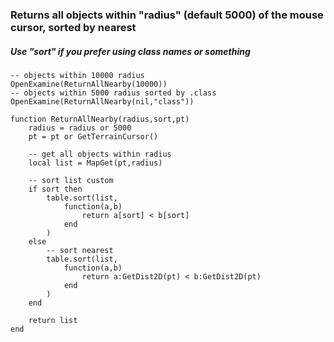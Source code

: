 ### Returns all objects within "radius" (default 5000) of the mouse cursor, sorted by nearest
##### Use "sort" if you prefer using class names or something

```
-- objects within 10000 radius
OpenExamine(ReturnAllNearby(10000))
-- objects within 5000 radius sorted by .class
OpenExamine(ReturnAllNearby(nil,"class"))
```

```
function ReturnAllNearby(radius,sort,pt)
	radius = radius or 5000
	pt = pt or GetTerrainCursor()

	-- get all objects within radius
	local list = MapGet(pt,radius)

	-- sort list custom
	if sort then
		table.sort(list,
			function(a,b)
				return a[sort] < b[sort]
			end
		)
	else
		-- sort nearest
		table.sort(list,
			function(a,b)
				return a:GetDist2D(pt) < b:GetDist2D(pt)
			end
		)
	end

	return list
end
```

